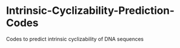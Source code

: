 # Intrinsic-Cyclizability-Prediction-Codes
Codes to predict intrinsic cyclizability of DNA sequences
